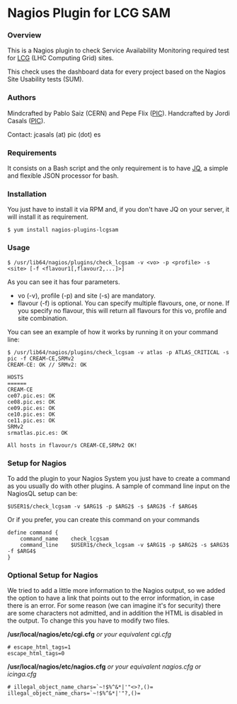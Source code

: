 Nagios Plugin for LCG SAM
=========================

### Overview
This is a Nagios plugin to check Service Availability Monitoring required test for [LCG](http://wlcg.web.cern.ch/) (LHC Computing Grid) sites.

This check uses the dashboard data for every project based on the Nagios Site Usability tests (SUM).

### Authors
Mindcrafted by Pablo Saiz (CERN) and Pepe Flix ([PIC](www.pic.es)). Handcrafted by Jordi Casals ([PIC](www.pic.es)).

Contact: jcasals (at) pic (dot) es

### Requirements
It consists on a Bash script and the only requirement is to have [JQ](http://stedolan.github.io/jq/), a simple and flexible JSON processor for bash.

### Installation
You just have to install it via RPM and, if you don't have JQ on your server, it will install it as requirement.
```
$ yum install nagios-plugins-lcgsam
```

### Usage
```
$ /usr/lib64/nagios/plugins/check_lcgsam -v <vo> -p <profile> -s <site> [-f <flavour1[,flavour2,...]>]
```
As you can see it has four parameters. 
- vo (-v), profile (-p) and site (-s) are mandatory. 
- flavour (-f) is optional. You can specify multiple flavours, one, or none. If you specify no flavour, this will return all flavours for this vo, profile and site combination.

You can see an example of how it works by running it on your command line:
```
$ /usr/lib64/nagios/plugins/check_lcgsam -v atlas -p ATLAS_CRITICAL -s pic -f CREAM-CE,SRMv2
CREAM-CE: OK // SRMv2: OK

HOSTS
======
CREAM-CE
ce07.pic.es: OK
ce08.pic.es: OK
ce09.pic.es: OK
ce10.pic.es: OK
ce11.pic.es: OK
SRMv2
srmatlas.pic.es: OK

All hosts in flavour/s CREAM-CE,SRMv2 OK!
```

### Setup for Nagios
To add the plugin to your Nagios System you just have to create a command as you usually do with other plugins. A sample of command line input on the NagiosQL setup can be:
```
$USER1$/check_lcgsam -v $ARG1$ -p $ARG2$ -s $ARG3$ -f $ARG4$
```
Or if you prefer, you can create this command on your commands
```
define command {
    command_name    check_lcgsam
    command_line    $USER1$/check_lcgsam -v $ARG1$ -p $ARG2$ -s $ARG3$ -f $ARG4$
}
```
### Optional Setup for Nagios
We tried to add a little more information to the Nagios output, so we added the option to have a link that points out to the error information, in case there is an error. For some reason (we can imagine it's for security) there are some characters not admitted, and in addition the HTML is disabled in the output. To change this you have to modify two files.

**/usr/local/nagios/etc/cgi.cfg** *or your equivalent cgi.cfg*
```
# escape_html_tags=1
escape_html_tags=0
```
**/usr/local/nagios/etc/nagios.cfg** *or your equivalent nagios.cfg or icinga.cfg*
```
# illegal_object_name_chars=`~!$%^&*|'"<>?,()=
illegal_object_name_chars=`~!$%^&*|'"?,()=
```
